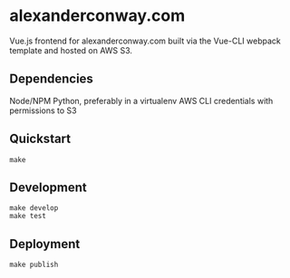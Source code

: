 # alexanderconway.com
Vue.js frontend for alexanderconway.com built via the Vue-CLI webpack template and hosted on AWS S3.

## Dependencies
Node/NPM
Python, preferably in a virtualenv
AWS CLI credentials with permissions to S3

## Quickstart
```
make
```

## Development
```
make develop
make test
```

## Deployment
```
make publish
```
